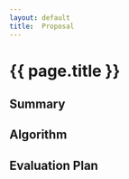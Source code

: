 ```yaml
---
layout: default
title:  Proposal
---
```


# {{ page.title }}


## Summary


## Algorithm


## Evaluation Plan


